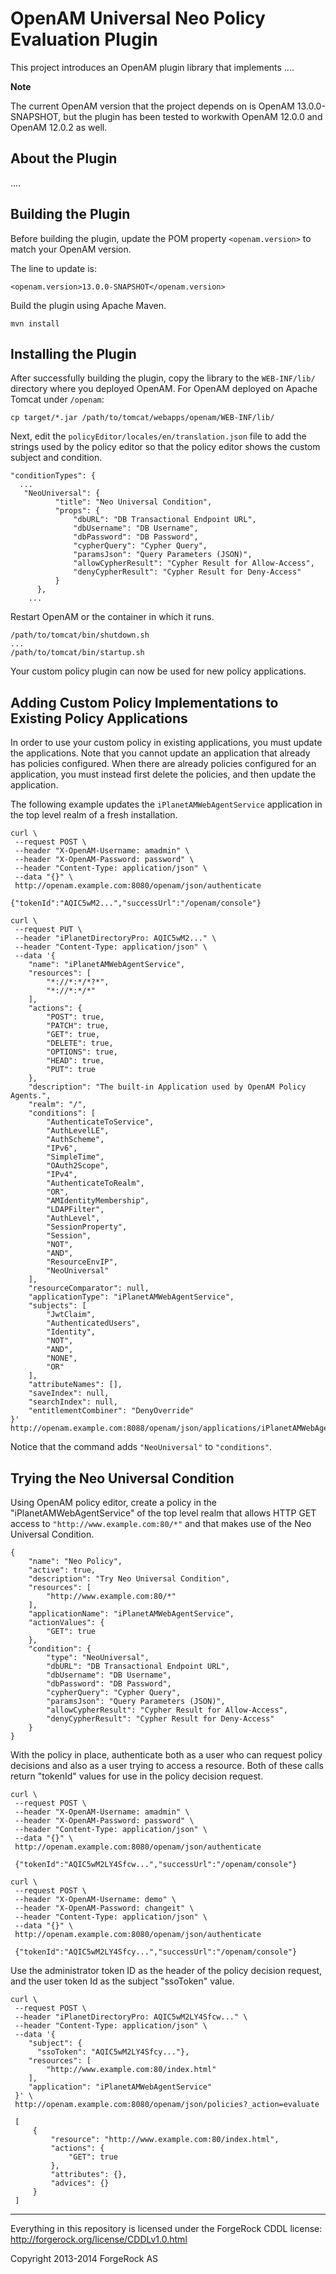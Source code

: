 # OpenAM Universal Neo Policy Evaluation Plugin

This project introduces an OpenAM plugin library
that implements ....

**Note**

The current OpenAM version that the project depends on is OpenAM 13.0.0-SNAPSHOT, but the plugin has been tested to workwith OpenAM 12.0.0 and OpenAM 12.0.2 as well.


## About the Plugin

.... 


## Building the Plugin

Before building the plugin,
update the POM property `<openam.version>` to match your OpenAM version.

The line to update is:

    <openam.version>13.0.0-SNAPSHOT</openam.version>

Build the plugin using Apache Maven.

    mvn install


## Installing the Plugin

After successfully building the plugin,
copy the library to the `WEB-INF/lib/` directory where you deployed OpenAM.
For OpenAM deployed on Apache Tomcat under `/openam`:

    cp target/*.jar /path/to/tomcat/webapps/openam/WEB-INF/lib/

Next, edit the `policyEditor/locales/en/translation.json` file
to add the strings used by the policy editor
so that the policy editor shows the custom subject and condition.

    "conditionTypes": {
      ...
       "NeoUniversal": {
              "title": "Neo Universal Condition",
              "props": {
                  "dbURL": "DB Transactional Endpoint URL",
                  "dbUsername": "DB Username",
                  "dbPassword": "DB Password",
                  "cypherQuery": "Cypher Query",
                  "paramsJson": "Query Parameters (JSON)",
                  "allowCypherResult": "Cypher Result for Allow-Access",
                  "denyCypherResult": "Cypher Result for Deny-Access"
              }
          },
        ...

Restart OpenAM or the container in which it runs.

    /path/to/tomcat/bin/shutdown.sh
    ...
    /path/to/tomcat/bin/startup.sh

Your custom policy plugin can now be used for new policy applications.


## Adding Custom Policy Implementations to Existing Policy Applications

In order to use your custom policy in existing applications,
you must update the applications.
Note that you cannot update an application that already has policies configured.
When there are already policies configured for an application,
you must instead first delete the policies, and then update the application.

The following example updates the `iPlanetAMWebAgentService` application
in the top level realm of a fresh installation.

    curl \
     --request POST \
     --header "X-OpenAM-Username: amadmin" \
     --header "X-OpenAM-Password: password" \
     --header "Content-Type: application/json" \
     --data "{}" \
     http://openam.example.com:8080/openam/json/authenticate

    {"tokenId":"AQIC5wM2...","successUrl":"/openam/console"}

    curl \
     --request PUT \
     --header "iPlanetDirectoryPro: AQIC5wM2..." \
     --header "Content-Type: application/json" \
     --data '{
        "name": "iPlanetAMWebAgentService",
        "resources": [
            "*://*:*/*?*",
            "*://*:*/*"
        ],
        "actions": {
            "POST": true,
            "PATCH": true,
            "GET": true,
            "DELETE": true,
            "OPTIONS": true,
            "HEAD": true,
            "PUT": true
        },
        "description": "The built-in Application used by OpenAM Policy Agents.",
        "realm": "/",
        "conditions": [
            "AuthenticateToService",
            "AuthLevelLE",
            "AuthScheme",
            "IPv6",
            "SimpleTime",
            "OAuth2Scope",
            "IPv4",
            "AuthenticateToRealm",
            "OR",
            "AMIdentityMembership",
            "LDAPFilter",
            "AuthLevel",
            "SessionProperty",
            "Session",
            "NOT",
            "AND",
            "ResourceEnvIP",
            "NeoUniversal"
        ],
        "resourceComparator": null,
        "applicationType": "iPlanetAMWebAgentService",
        "subjects": [
            "JwtClaim",
            "AuthenticatedUsers",
            "Identity",
            "NOT",
            "AND",
            "NONE",
            "OR"
        ],
        "attributeNames": [],
        "saveIndex": null,
        "searchIndex": null,
        "entitlementCombiner": "DenyOverride"
    }' http://openam.example.com:8088/openam/json/applications/iPlanetAMWebAgentService

Notice that the command adds `"NeoUniversal"` to `"conditions"`.


## Trying the Neo Universal Condition



Using OpenAM policy editor, create a policy in the "iPlanetAMWebAgentService" of the top level realm
that allows HTTP GET access to `"http://www.example.com:80/*"` and that makes use of the Neo Universal Condition.

    {
        "name": "Neo Policy",
        "active": true,
        "description": "Try Neo Universal Condition",
        "resources": [
            "http://www.example.com:80/*"
        ],
        "applicationName": "iPlanetAMWebAgentService",
        "actionValues": {
            "GET": true
        },
        "condition": {
            "type": "NeoUniversal",
            "dbURL": "DB Transactional Endpoint URL",
            "dbUsername": "DB Username",
            "dbPassword": "DB Password",
            "cypherQuery": "Cypher Query",
            "paramsJson": "Query Parameters (JSON)",
            "allowCypherResult": "Cypher Result for Allow-Access",
            "denyCypherResult": "Cypher Result for Deny-Access"
        }
    }

With the policy in place, authenticate
both as a user who can request policy decisions
and also as a user trying to access a resource.
Both of these calls return "tokenId" values
for use in the policy decision request.

    curl \
     --request POST \
     --header "X-OpenAM-Username: amadmin" \
     --header "X-OpenAM-Password: password" \
     --header "Content-Type: application/json" \
     --data "{}" \
     http://openam.example.com:8080/openam/json/authenticate

     {"tokenId":"AQIC5wM2LY4Sfcw...","successUrl":"/openam/console"}

    curl \
     --request POST \
     --header "X-OpenAM-Username: demo" \
     --header "X-OpenAM-Password: changeit" \
     --header "Content-Type: application/json" \
     --data "{}" \
     http://openam.example.com:8080/openam/json/authenticate

     {"tokenId":"AQIC5wM2LY4Sfcy...","successUrl":"/openam/console"}

Use the administrator token ID as the header of the policy decision request,
and the user token Id as the subject "ssoToken" value.

    curl \
     --request POST \
     --header "iPlanetDirectoryPro: AQIC5wM2LY4Sfcw..." \
     --header "Content-Type: application/json" \
     --data '{
        "subject": {
          "ssoToken": "AQIC5wM2LY4Sfcy..."},
        "resources": [
            "http://www.example.com:80/index.html"
        ],
        "application": "iPlanetAMWebAgentService"
     }' \
     http://openam.example.com:8080/openam/json/policies?_action=evaluate

     [
         {
             "resource": "http://www.example.com:80/index.html",
             "actions": {
                 "GET": true
             },
             "attributes": {},
             "advices": {}
         }
     ]



* * * * *

Everything in this repository is licensed under the ForgeRock CDDL license:
<http://forgerock.org/license/CDDLv1.0.html>

Copyright 2013-2014 ForgeRock AS